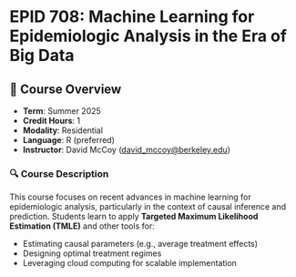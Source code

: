 # EPID 708: Machine Learning for Epidemiologic Analysis in the Era of Big Data

## 📘 Course Overview

- **Term**: Summer 2025  
- **Credit Hours**: 1  
- **Modality**: Residential  
- **Language**: R (preferred)  
- **Instructor**: David McCoy (david_mccoy@berkeley.edu)


### 🔍 Course Description

This course focuses on recent advances in machine learning for epidemiologic analysis, particularly in the context of causal inference and prediction. Students learn to apply **Targeted Maximum Likelihood Estimation (TMLE)** and other tools for:

- Estimating causal parameters (e.g., average treatment effects)
- Designing optimal treatment regimes
- Leveraging cloud computing for scalable implementation


